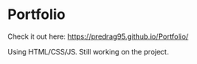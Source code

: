 # Portfolio
  
Check it out here: https://predrag95.github.io/Portfolio/   
 
Using HTML/CSS/JS. Still working on the project.
  
     
   
 
